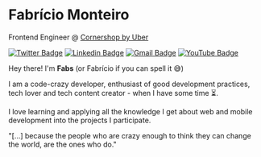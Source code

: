 
# Fabrício Monteiro 

Frontend Engineer @ [Cornershop by Uber](https://www.cornershopapp.com)

[![Twitter Badge](https://img.shields.io/badge/-@fabsmont-3082ab?style=flat-square&labelColor=3082ab&logo=twitter&logoColor=white&link=https://twitter.com/fabsmont)](https://twitter.com/fabsmont) 
[![Linkedin Badge](https://img.shields.io/badge/-Fabrício%20Monteiro-0A66C2?style=flat-square&logo=Linkedin&logoColor=white&link=https://www.linkedin.com/in/fabmont/)](https://www.linkedin.com/in/fabmont/) 
[![Gmail Badge](https://img.shields.io/badge/-fabriciosantos47@gmail.com-FFFFFF?style=flat-square&logo=Gmail&logoColor=E55035&link=mailto:fabriciosantos47@gmail.com)](mailto:fabriciosantos47@gmail.com)
[![YouTube Badge](https://img.shields.io/badge/-Fabrício%20Monteiro-E54F0D?style=flat-square&logo=Youtube&logoColor=white&link=https://www.youtube.com/channel/UCiJHIHP-suKBwZnJRJ47fwA)](https://www.youtube.com/channel/UCiJHIHP-suKBwZnJRJ47fwA)

Hey there! I'm **Fabs** (or Fabrício if you can spell it 😅)

I am a code-crazy developer, enthusiast of good development practices, tech lover and tech content creator - when I have some time ⏳.

I love learning and applying all the knowledge I get about web and mobile development into the projects I participate.

"[...] because the people who are crazy enough to think they can change the world, are the ones who do."
